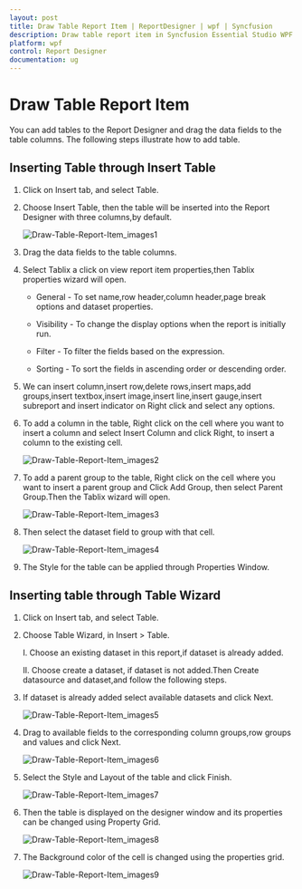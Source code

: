 ```yaml
---
layout: post
title: Draw Table Report Item | ReportDesigner | wpf | Syncfusion
description: Draw table report item in Syncfusion Essential Studio WPF ReportDesigner control, its elements and more.
platform: wpf
control: Report Designer
documentation: ug
---
```


# Draw Table Report Item

You can add tables to the Report Designer and drag the data fields to the table columns. The following steps illustrate how to add table. 

## Inserting Table through Insert Table

1. Click on Insert tab, and select Table.

2. Choose Insert Table, then the table will be inserted into the Report Designer with three columns,by default.

   ![Draw-Table-Report-Item_images1](Draw-Table-Report-Item_images/Draw-Table-Report-Item_img1.png)

3. Drag the data fields to the table columns.

4. Select Tablix a click on view report item properties,then Tablix properties wizard will open.

   * General - To set name,row header,column header,page break options and dataset properties.
   
   * Visibility - To change the display options when the report is initially run.
   
   * Filter - To filter the fields based on the expression.
   
   * Sorting - To sort the fields in ascending order or descending order.
   
5. We can insert column,insert row,delete rows,insert maps,add groups,insert textbox,insert image,insert line,insert gauge,insert subreport and insert indicator on Right click and select any options. 

6. To add a column in the table, Right click on the  cell where you want to insert a column and select Insert Column and click Right, to insert a column to the existing cell.

   ![Draw-Table-Report-Item_images2](Draw-Table-Report-Item_images/Draw-Table-Report-Item_img2.png)

7. To add a parent group to the table, Right click on the cell where you want to insert a parent group and Click Add Group, then select Parent Group.Then the Tablix wizard will open.

   ![Draw-Table-Report-Item_images3](Draw-Table-Report-Item_images/Draw-Table-Report-Item_img3.png)

8. Then select the dataset field to group with that cell.

   ![Draw-Table-Report-Item_images4](Draw-Table-Report-Item_images/Draw-Table-Report-Item_img4.png)

9. The Style for the table can be applied through Properties Window.

## Inserting table through Table Wizard

1. Click on Insert tab, and select Table.

2. Choose Table Wizard, in Insert > Table.

   I. Choose an existing dataset in this report,if dataset is already added.
   
   II. Choose create a dataset, if dataset is not added.Then Create datasource and dataset,and follow the following steps.

3. If dataset is already added select available datasets and click Next.

   ![Draw-Table-Report-Item_images5](Draw-Table-Report-Item_images/Draw-Table-Report-Item_img5.png)

4. Drag to available fields to the corresponding column groups,row groups and values and click Next.

   ![Draw-Table-Report-Item_images6](Draw-Table-Report-Item_images/Draw-Table-Report-Item_img6.png)

5. Select the Style and Layout of the table and click Finish.

   ![Draw-Table-Report-Item_images7](Draw-Table-Report-Item_images/Draw-Table-Report-Item_img7.png)

6. Then the table is displayed on the designer window and its properties can be changed using Property Grid.

   ![Draw-Table-Report-Item_images8](Draw-Table-Report-Item_images/Draw-Table-Report-Item_img8.png)
	
7. The Background color of the cell is changed using the properties grid.

   ![Draw-Table-Report-Item_images9](Draw-Table-Report-Item_images/Draw-Table-Report-Item_img9.png)

